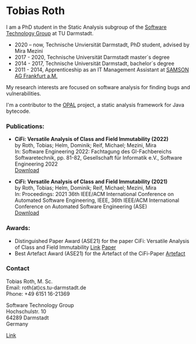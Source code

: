 # Tobias Roth

I am a PhD student in the Static Analysis subgroup of the [Software Technology Group][1] at TU Darmstadt.

* 2020 – now, Technische Unviersität Darmstadt, PhD student, advised by Mira Mezini
* 2017 - 2020, Technische Universität Darmstadt master´s degree
* 2014 - 2017, Technische Universität Darmstadt, bachelor´s degree
* 2011 - 2014, Apprenticeship as an IT Management Assistant at [SAMSON AG Frankfurt a.M.][3]

My research interests are focused on software analysis for finding bugs and vulnerabilities.


I'm a contributor to the [OPAL][2] project, a static analysis framework for Java bytecode.

### Publications:
* **CiFi: Versatile Analysis of Class and Field Immutability (2022)**   
by Roth, Tobias; Helm, Dominik; Reif, Michael; Mezini, Mira     
In: Software Engineering 2022: Fachtagung des GI-Fachbereichs Softwaretechnik, pp. 81-82, Gesellschaft für Informatik e.V., Software Engineering 2022       
[Download][4]  

* **CiFi: Versatile Analysis of Class and Field Immutability (2021)**   
by Roth, Tobias; Helm, Dominik; Reif, Michael; Mezini, Mira    
In: Proceedings: 2021 36th IEEE/ACM International Conference on Automated Software Engineering, IEEE, 36th IEEE/ACM International Conference on Automated Software Engineering (ASE)   
[Download][5] 

### Awards:
* Distinguished Paper Award (ASE21) for the paper CiFi: Versatile Analysis of Class and Field Immutability [Link][6] [Paper][4]
* Best Artefact Award (ASE21) for the Artefact of the CiFi-Paper [Artefact][7]

[1]: http://www.stg.tu-darmstadt.de/
[2]: http://www.samsongroup.com/de/
[3]: http://www.opal-project.de/
[4]: https://dl.gi.de/handle/20.500.12116/37980
[5]: https://ieeexplore.ieee.org/document/9678903
[6]: https://conf.researchr.org/details/ase-2021/ase-2021-papers/4/CiFi-Versatile-Analysis-of-Class-and-Field-Immutability
[7]: https://doi.org/10.5281/zenodo.5227231

### Contact

Tobias Roth, M. Sc.  
Email: roth(at)cs.tu-darmstadt.de  
Phone: +49 6151 16-21369  

Software Technology Group  
Hochschulstr. 10  
64289 Darmstadt  
Germany  

[Link](https://www.stg.tu-darmstadt.de/main_stg/staff_stg/tobias_roth_1.en.jsp)
